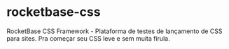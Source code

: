# rocketbase-css
RocketBase CSS Framework - Plataforma de testes de lançamento de CSS para sites. Pra começar seu CSS leve e sem muita firula. 
